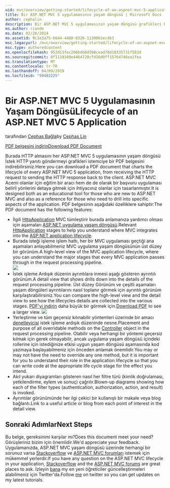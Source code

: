 ```yaml
---
uid: mvc/overview/getting-started/lifecycle-of-an-aspnet-mvc-5-application
title: Bir ASP.NET MVC 5 uygulamasının yaşam döngüsü | Microsoft Docs
author: cephalin
description: Bir ASP.NET MVC 5 uygulamasının yaşam döngüsü grafikleri bir PDF belgesini indirin. Bu yaşam döngüsü belge MVC yaşam döngüsü üst düzey bir görünümünü sağlar bir...
ms.author: riande
ms.date: 02/28/2014
ms.assetid: 9c1e3a75-b644-4480-8326-11300b1ec4b3
msc.legacyurl: /mvc/overview/getting-started/lifecycle-of-an-aspnet-mvc-5-application
msc.type: authoredcontent
ms.openlocfilehash: 952d13fec206bdb8d398cead70d10335731f583d
ms.sourcegitcommit: 0f1119340e4464720cfd16d0ff15764746ea1fea
ms.translationtype: MT
ms.contentlocale: tr-TR
ms.lasthandoff: 04/09/2019
ms.locfileid: "59402225"
---
```

# <a name="lifecycle-of-an-aspnet-mvc-5-application"></a><span data-ttu-id="bab18-104">Bir ASP.NET MVC 5 Uygulamasının Yaşam Döngüsü</span><span class="sxs-lookup"><span data-stu-id="bab18-104">Lifecycle of an ASP.NET MVC 5 Application</span></span>

<span data-ttu-id="bab18-105">tarafından [Cephas Bağla](https://github.com/cephalin)</span><span class="sxs-lookup"><span data-stu-id="bab18-105">by [Cephas Lin](https://github.com/cephalin)</span></span>

[<span data-ttu-id="bab18-106">PDF belgesini indirin</span><span class="sxs-lookup"><span data-stu-id="bab18-106">Download PDF Document</span></span>](lifecycle-of-an-aspnet-mvc-5-application/_static/lifecycle-of-an-aspnet-mvc-5-application1.pdf)

<span data-ttu-id="bab18-107">Burada HTTP almasını her ASP.NET MVC 5 uygulamasının yaşam döngüsü İstek HTTP yanıtı göndermeyi grafikleri istemciye bir PDF belgesini indirebilirsiniz.</span><span class="sxs-lookup"><span data-stu-id="bab18-107">Here you can download a PDF document that charts the lifecycle of every ASP.NET MVC 5 application, from receiving the HTTP request to sending the HTTP response back to the client.</span></span> <span data-ttu-id="bab18-108">ASP.NET MVC Acemi olanlar için eğitim bir aracı hem de de olarak bir başvuru uygulaması belirli yönlerini detaya gitmek için ihtiyacınız olanlar için tasarlanmıştır.</span><span class="sxs-lookup"><span data-stu-id="bab18-108">It is designed both as an educational tool for those who are new to ASP.NET MVC and also as a reference for those who need to drill into specific aspects of the application.</span></span> <span data-ttu-id="bab18-109">PDF belgesinin aşağıdaki özelliklere sahiptir:</span><span class="sxs-lookup"><span data-stu-id="bab18-109">The PDF document has the following features:</span></span>

- <span data-ttu-id="bab18-110">İlgili [HttpApplication](https://msdn.microsoft.com/library/system.web.httpapplication.aspx) MVC tümleştirir burada anlamanıza yardımcı olması için aşamaları [ASP.NET uygulama yaşam döngüsü](https://msdn.microsoft.com/library/bb470252.aspx).</span><span class="sxs-lookup"><span data-stu-id="bab18-110">Relevant [HttpApplication](https://msdn.microsoft.com/library/system.web.httpapplication.aspx) stages to help you understand where MVC integrates into the [ASP.NET application lifecycle](https://msdn.microsoft.com/library/bb470252.aspx).</span></span>
- <span data-ttu-id="bab18-111">Burada isteği işleme işlem hattı, her bir MVC uygulaması geçtiği ana aşamaları anlayabilmeniz MVC uygulama yaşam döngüsünün üst düzey bir görünüm.</span><span class="sxs-lookup"><span data-stu-id="bab18-111">A high-level view of the MVC application lifecycle, where you can understand the major stages that every MVC application passes through in the request processing pipeline.</span></span>  
    ![](lifecycle-of-an-aspnet-mvc-5-application/_static/image1.jpg)
- <span data-ttu-id="bab18-112">İstek işleme Ardışık düzenin ayrıntılara inmesi aşağı gösteren ayrıntılı görünüm.</span><span class="sxs-lookup"><span data-stu-id="bab18-112">A detail view that shows drills down into the details of the request processing pipeline.</span></span> <span data-ttu-id="bab18-113">Üst düzey Görünüm ve çeşitli aşamaları yaşam döngüleri ayrıntılarını nasıl toplanır görmek için ayrıntılı görünüm karşılaştırabilirsiniz.</span><span class="sxs-lookup"><span data-stu-id="bab18-113">You can compare the high-level view and the detail view to see how the lifecycles details are collected into the various stages.</span></span> <span data-ttu-id="bab18-114">[PDF'yi indirin](lifecycle-of-an-aspnet-mvc-5-application/_static/lifecycle-of-an-aspnet-mvc-5-application1.pdf) daha büyük bir görmek için.</span><span class="sxs-lookup"><span data-stu-id="bab18-114">[Download PDF](lifecycle-of-an-aspnet-mvc-5-application/_static/lifecycle-of-an-aspnet-mvc-5-application1.pdf) to see a larger view.</span></span>
    ![](lifecycle-of-an-aspnet-mvc-5-application/_static/image2.jpg)
- <span data-ttu-id="bab18-115">Yerleştirme ve tüm geçersiz kılınabilir yöntemleri üzerinde bir amacı [denetleyicisi](https://msdn.microsoft.com/library/system.web.mvc.controller.aspx) istek işleme ardışık düzeninde nesne.</span><span class="sxs-lookup"><span data-stu-id="bab18-115">Placement and purpose of all overridable methods on the [Controller](https://msdn.microsoft.com/library/system.web.mvc.controller.aspx) object in the request processing pipeline.</span></span> <span data-ttu-id="bab18-116">Olabilir veya herhangi bir yöntemi geçersiz kılmak için gerek olmayabilir, ancak uygulama yaşam döngüsü içindeki rollerine için istediğinize etkisi uygun yaşam döngüsü aşamasında kod yazmaya başlayabilmeniz için önceden anlamak önemlidir.</span><span class="sxs-lookup"><span data-stu-id="bab18-116">You may or may not have the need to override any one method, but it is important for you to understand their role in the application lifecycle so that you can write code at the appropriate life cycle stage for the effect you intend.</span></span>
- <span data-ttu-id="bab18-117">Akıl yukarı diyagramları gösteren nasıl her filtre türü (kimlik doğrulaması, yetkilendirme, eylem ve sonuç) çağrılır.</span><span class="sxs-lookup"><span data-stu-id="bab18-117">Blown-up diagrams showing how each of the filter types (authentication, authorization, action, and result) is invoked.</span></span>
- <span data-ttu-id="bab18-118">Ayrıntılar görünümünde her ilgi çekici bir kullanışlı bir makale veya blog bağlantı.</span><span class="sxs-lookup"><span data-stu-id="bab18-118">Link to a useful article or blog from each point of interest in the detail view.</span></span>


## <a name="next-steps"></a><span data-ttu-id="bab18-119">Sonraki Adımlar</span><span class="sxs-lookup"><span data-stu-id="bab18-119">Next Steps</span></span>

<span data-ttu-id="bab18-120">Bu belge, gereksinimi karşılar mı?</span><span class="sxs-lookup"><span data-stu-id="bab18-120">Does this document meet your need?</span></span> <span data-ttu-id="bab18-121">Görüşleriniz bizim için önemlidir.</span><span class="sxs-lookup"><span data-stu-id="bab18-121">We'd appreciate your feedback.</span></span> <span data-ttu-id="bab18-122">Uygulamanızda, ASP.NET MVC yaşam döngüsü üzerinde herhangi bir sorunuz varsa [Stackoverflow](http://stackoverflow.com/help) ve [ASP.NET MVC forumları](https://forums.asp.net/1146.aspx) istemek için mükemmel yerlerdir.</span><span class="sxs-lookup"><span data-stu-id="bab18-122">If you have any question on the ASP.NET MVC lifecycle in your application, [Stackoverflow](http://stackoverflow.com/help) and the [ASP.NET MVC forums](https://forums.asp.net/1146.aspx) are great places to ask.</span></span> <span data-ttu-id="bab18-123">İzleyin [bana](https://twitter.com/Cephas_MSFT) my en yeni öğreticiler güncelleştirmeleri alabilmeniz için Twitter'da.</span><span class="sxs-lookup"><span data-stu-id="bab18-123">Follow [me](https://twitter.com/Cephas_MSFT) on twitter so you can get updates on my latest tutorials.</span></span>

